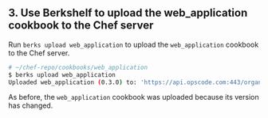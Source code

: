 ## 3. Use Berkshelf to upload the web_application cookbook to the Chef server

Run `berks upload web_application` to upload the `web_application` cookbook to the Chef server.

```bash
# ~/chef-repo/cookbooks/web_application
$ berks upload web_application
Uploaded web_application (0.3.0) to: 'https://api.opscode.com:443/organizations/your-org-name'
```

As before, the `web_application` cookbook was uploaded because its version has changed.
